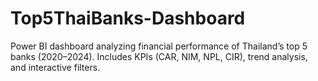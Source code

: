 # Top5ThaiBanks-Dashboard
Power BI dashboard analyzing financial performance of Thailand’s top 5 banks (2020–2024). Includes KPIs (CAR, NIM, NPL, CIR), trend analysis, and interactive filters.
